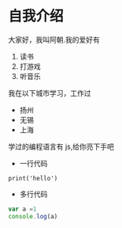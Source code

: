 # 自我介绍

大家好，我叫阿朝.我的爱好有

1. 读书
2. 打游戏
3. 听音乐

我在以下城市学习，工作过

* 扬州
* 无锡
* 上海

学过的编程语言有 js,给你亮下手吧

* 一行代码

`print('hello')`

* 多行代码

``` javascript
var a =1
console.log(a)
```
